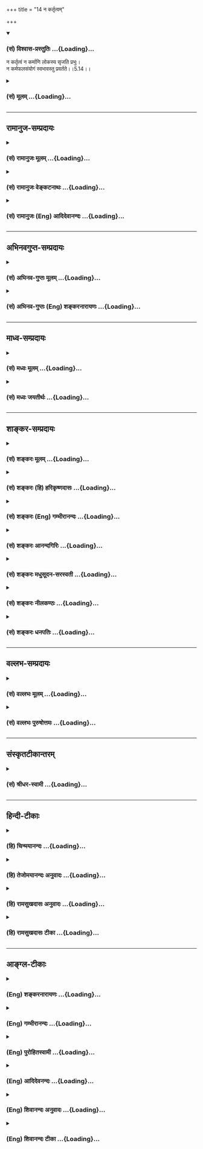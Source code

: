 +++
title = "14 न कर्तृत्वम्"

+++
<div class="js_include" newlevelforh1="3" title="(सं) विश्वास-प्रस्तुतिः" unfilled url="/purANam/mahAbhAratam/06-bhIShma-parva/02-bhagavad-gItA-parva/saMskRtam/vishvAsa-prastutiH/05_karma-saMnyAsa-yogaH/14_na_kartRtvam.md">
<details open><summary><h3>(सं) विश्वास-प्रस्तुतिः ...{Loading}...</h3></summary>

न कर्तृत्वं न कर्माणि लोकस्य सृजति प्रभुः।  
न कर्मफलसंयोगं स्वभावस्तु प्रवर्तते।।5.14।।
</details>
</div>
<div class="js_include collapsed" newlevelforh1="3" title="(सं) मूलम्" unfilled url="/purANam/mahAbhAratam/06-bhIShma-parva/02-bhagavad-gItA-parva/saMskRtam/mUlam/05_karma-saMnyAsa-yogaH/14_na_kartRtvam.md">
<details><summary><h3>(सं) मूलम् ...{Loading}...</h3></summary>

न कर्तृत्वं न कर्माणि लोकस्य सृजति प्रभुः।  
न कर्मफलसंयोगं स्वभावस्तु प्रवर्तते।।5.14।।
</details>
</div>


_________________
## रामानुज-सम्प्रदायः
<div class="js_include collapsed" newlevelforh1="3" title="(सं) रामानुजः मूलम्" unfilled url="/purANam/mahAbhAratam/06-bhIShma-parva/02-bhagavad-gItA-parva/saMskRtam/rAmAnujaH/mUlam/05_karma-saMnyAsa-yogaH/14_na_kartRtvam.md">
<details><summary><h3>(सं) रामानुजः मूलम् ...{Loading}...</h3></summary>

।।5.14।। अस्य देवतिर्यङ्मनुष्यस्थावरात्मना प्रकृतिसंसर्गेण वर्तमानस्य
**लोकस्य** देवाद्यसाधारणं **कर्तृत्वं** तत्तदसाधारणानि **कर्माणि**
तत्तत् कर्म जन्यदेवादिफलसंयोगं च अयं प्रभुः अकर्मवश्यः स्वाभाविकस्वरूपेण
अवस्थित आत्मा न सृजति नोत्पादयति। कः तर्हि **स्वभावः तु प्रवर्तते**
स्वभावः प्रकृतिवासना
अनादिकालप्रवृत्तपूर्वपूर्वकर्मजनितदेवाद्याकारप्रकृतिसंसर्गकृततत्तदात्माभिमानजनितवासनाकृतम्
ईदृशं कर्तृत्वादिकं सर्वम् न स्वरूपप्रयुक्तम् इत्यर्थः।

</details>
</div>
<div class="js_include collapsed" newlevelforh1="3" title="(सं) रामानुजः वेङ्कटनाथः" unfilled url="/purANam/mahAbhAratam/06-bhIShma-parva/02-bhagavad-gItA-parva/saMskRtam/rAmAnujaH/venkaTanAthaH/05_karma-saMnyAsa-yogaH/14_na_kartRtvam.md">
<details><summary><h3>(सं) रामानुजः वेङ्कटनाथः ...{Loading}...</h3></summary>

  
  
।।5.14।। एवमौपाधिकस्य स्वरूपस्योपाधिषु सन्न्यास उक्तः अथ
स्वस्मिन्ननुसन्धेयस्वाभाविकरूपमुच्यत इति सङ्गत्यभिप्रायेणाह साक्षादिति।
विचित्रजनविषयेणलोकस्य इत्यनेनाभिप्रेतमुपाधिवैचित्र्यादिकं
दर्शयितुंअस्येत्याद्युक्तम्। कर्तृत्वं प्रयत्नादिरूपम् कर्माणि
शरीरेन्द्रियादिचेष्टाः। यद्यात्मनां स्वाभाविकमिदं कर्तृत्वादिकं तदा
सर्वेषामेकरूपं तत् स्यात् न च तथा दृश्यत इत्यभिप्रायेणदेवाद्यसाधारणं
कर्तृत्वमित्याद्युक्तम्। देवाद्यसाधारणं
देवत्वादिजातिमत्पिण्डपरिग्रहदशाप्रतिनियतमित्यर्थः। फलसंयोगः फलानुभवः।
प्रकरणवशात् प्रभुशब्दोऽत्र जीवविषय इति प्रदर्शनार्थंअयं
प्रभुरित्युक्तम्। जीवे प्रभुशब्दाभिप्रेतमाहअकर्मवश्यः
स्वाभाविकस्वरूपेणावस्थित इति। अत्र हि प्रकरणेमयि सर्वाणि 3।30 इत्यादिना
जीवस्य कर्तृत्वं परमात्मन्यध्यस्यते अतोऽत्राकर्तृविषयः प्रभुशब्दो न
परविषय इति भावः। न सृजति इत्यत्रसृज विसर्गे इति धातोस्त्यागार्थत्वे
कर्तृत्वादित्रयं स्वीकरोतीति वाक्यार्थः स्यादिति तद्व्युदासायाह
नोत्पादयतीति। कारणान्तरादर्शनात् तस्यैव कर्तृत्वमित्यभिप्रायेण
चतुर्थपादस्य शङ्कामाहकस्तर्हीति। सृजतीति शेषः। स्वभावशब्दं
प्रकरणोपयुक्तविशेषे स्थापयितुं वाच्यं तावदाहप्रकृतीति। ननु चेतनस्यात्मनः
कर्तृत्वादिकं नास्ति अचेतनायास्तु वासनायाश्चेतनगुणमात्रभूतायाः
कर्तृत्वादिकमिति कथमिदं ज्ञायते यद्यात्मनः स्वतश्शुद्धस्य न कर्तृत्वं
तर्हि तस्य वासनाऽपि कुतः समागता यदि न कुतश्चित् तदा वासनैव स्वाभाविकीति
तत्कृतकर्तृत्वादिकमपि स्वाभाविकं स्यात् यदि कुतश्चिद्धेतोः तदा तस्यापि
स्वाभाविकत्वे पूर्वदोषः औपाधिकत्वे त्वकर्तुरात्मनस्तदागमोऽपि कुतः यदि
वासनया तर्ह्यन्योन्याश्रयणम् यद्यन्यस्मात्कुतश्चित् तत्रापि
तथैवेत्यनवस्थेत्यादिचोद्यनिरसनाय तुशब्दः। तदाह अनादिकालेति।
बीजाङ्कुरन्यायादन्योन्याश्रयादिपरिहारः।
वासनाहेतुवैचित्र्यसिद्ध्यर्थंदेवाद्याकारेत्याद्युक्तम्। यथा
तप्तायःपिण्डे वह्निसंसर्गाद्वह्नित्वबुद्धिः तथाऽत्रेति
दर्शयितुंसंसर्गकृतशब्दः। वासनाकृतं वासनाख्यविशेषहेतूपाधिकमित्यर्थः।  
  

</details>
</div>
<div class="js_include collapsed" newlevelforh1="3" title="(सं) रामानुजः (Eng) आदिदेवानन्दः" unfilled url="/purANam/mahAbhAratam/06-bhIShma-parva/02-bhagavad-gItA-parva/saMskRtam/rAmAnujaH/english/AdidevAnandaH/05_karma-saMnyAsa-yogaH/14_na_kartRtvam.md">
<details><summary><h3>(सं) रामानुजः (Eng) आदिदेवानन्दः ...{Loading}...</h3></summary>

5.14 When the world of embodied selves exists in conjunction with the
Prakrti in the form of gods, animals, men, immobile things etc., the
master (Prabhu i.e., the Jiva who is the master of the body), who is not
subject to Karma and is established in Its own essential nature, does
not bring about: (i) the agency of gods, men etc. (ii) their manifold
and particular actions and (iii) their connection with the fruits in the
form of embodiment as gods etc., resulting from their actions. Who then
brings about agency etc.; It is only the tendencies that act. A tendency
(Svabhava) is subtle impressions (Vasanas) originating from Prakrti. The
meaning is that agency, etc., do not originate from the natural or
pristine condition of the self but are generated by the subtle
impressions created by misconceiving those forms of Prakrti etc., as of
the self. This is the result of the conjunction of the self with Prakrti
in the form of gods, etc., which has been generated by the flow of
previous Karmas brought about in beginningless time.

</details>
</div>


_________________
## अभिनवगुप्त-सम्प्रदायः
<div class="js_include collapsed" newlevelforh1="3" title="(सं) अभिनव-गुप्तः मूलम्" unfilled url="/purANam/mahAbhAratam/06-bhIShma-parva/02-bhagavad-gItA-parva/saMskRtam/abhinava-guptaH/mUlam/05_karma-saMnyAsa-yogaH/14_na_kartRtvam.md">
<details><summary><h3>(सं) अभिनव-गुप्तः मूलम् ...{Loading}...</h3></summary>

।।5.14।। यतः न कर्तृत्वमिति। एष आत्मा न किंचित् कस्यचित् करोति
प्रवृत्तिस्तु अस्य स्वभावमात्रं न फलेप्सया। तथाहि संवेदनात्मनो भगवतः
प्रकाशानन्दस्वातन्त्र्यपरमार्थस्वभावस्य
स्वभावमात्राक्षिप्तसमस्तसृष्टिस्थितिसंहृतिप्रबन्धस्य स्वस्वभावान्न
मनागप्यपायो जातुचित् इति न कर्त्रवस्था अतिरिक्तं कर्तृत्वं किंचित्।
तदभावात् कानि कर्माणि तदसत्वे कस्य फलम् को वा कर्मफलसंबन्धः कर्म अत्र
क्रिया कर्मफलमपि +++(S क्रियाफलमपि च कर्म )+++ च क्रियाफलमेव। तथाहि
दण्डचक्रपरिवर्तनादिक्रिया नान्या। न च सा घटनिष्पादिता
संविदन्तवंर्त्तित्त्वात्। अस्माच्चेतनः +++(K तस्मात् omits अस्मात्
सिद्धान्तः)+++ स्वतन्त्रः परमेश्वर एव तथा तथा भाति इति न तद्व्यतिरिक्तं
क्रिया तत्फलादिकमिति सिद्धान्तः।

</details>
</div>
<div class="js_include collapsed" newlevelforh1="3" title="(सं) अभिनव-गुप्तः (Eng) शङ्करनारायणः" unfilled url="/purANam/mahAbhAratam/06-bhIShma-parva/02-bhagavad-gItA-parva/saMskRtam/abhinava-guptaH/english/shankaranArAyaNaH/05_karma-saMnyAsa-yogaH/14_na_kartRtvam.md">
<details><summary><h3>(सं) अभिनव-गुप्तः (Eng) शङ्करनारायणः ...{Loading}...</h3></summary>

5.14 Na kartrtvam etc. This Soul does not do anything for anything. But,
Its exertion is only Its inherent nature and it is not due to any desire
for results. For, the Bhagavat, the Conscious Energy Itself Whose
ultimately true inherent nature is the
Illumination-Bliss-Freedom-of-Will, and Which brings out, merely by Its
own nature, the continuous series of creation, manitenance and withdrawl
of all (the Universe); hence in It, there is never a departure, even to
a little extent, from Its own inherent nature. Hence there is no such
thing as a particular stage of being a creator i.e., a creatorhood
separate \[from Itself\]. Because that does not exist, what actions can
be there ; If actions are not there, the fruit is to be of what or for
whom ; Then what connection could be three with the fruit of action ;
\[Further\], 'action' in this context is \[only\] the kriya-\[sakti\] or
creative energy \[which is nothing but His will\], and 'result of
action' too in only the fruit of this kriya. For example, the activity
like rotating the \[potter's\] wheel by the stick is not \[actually\]
different \[from what is to be created i.e., the pot\]. Nor the creator
of the pot is different from it. For, all exist within the Conscious
Energy. Therefore, it is only the Animate Sovereign Supreme Lord that
manifests in this and that form. Therefore there exist no activity and
its result etc., apart from That. This is demonstrated conclusion \[of
the scriptures\]. So, if there is no activity or its result \[as stated
above\], then even the result, ordained in \[the scriptural\]
injunctions cannot have a status of being produced by the unseen
\[cause\]. After saying this in the other first hemistich \[of the
following verse\], the Lord justifies in the other hemistich the same
statement with reference to the men of mundane life :-

</details>
</div>


_________________
## माध्व-सम्प्रदायः
<div class="js_include collapsed" newlevelforh1="3" title="(सं) मध्वः मूलम्" unfilled url="/purANam/mahAbhAratam/06-bhIShma-parva/02-bhagavad-gItA-parva/saMskRtam/madhvaH/mUlam/05_karma-saMnyAsa-yogaH/14_na_kartRtvam.md">
<details><summary><h3>(सं) मध्वः मूलम् ...{Loading}...</h3></summary>

।।5.14।। न च करोति वस्तुत इत्याह न कर्तृत्वमिति। प्रभुर्हि जीवो
जडमपेक्ष्य।

</details>
</div>
<div class="js_include collapsed" newlevelforh1="3" title="(सं) मध्वः जयतीर्थः" unfilled url="/purANam/mahAbhAratam/06-bhIShma-parva/02-bhagavad-gItA-parva/saMskRtam/madhvaH/jayatIrthaH/05_karma-saMnyAsa-yogaH/14_na_kartRtvam.md">
<details><summary><h3>(सं) मध्वः जयतीर्थः ...{Loading}...</h3></summary>

।।5.14।। ननु कर्तृत्वमित्येतत्प्रागुक्तान्न विशिष्यत इत्यत आह **न चे**ति।
दर्शनादिकं कुर्वन्नेव नैव किञ्चित्करोमीति मन्यत इत्युक्तम्। तर्हि मिथ्या
ज्ञानी प्रसज्येतेत्याशङ्कानिरासाय परमेश्वरप्रेरितः कुर्वन् कारयन्
वस्तुतः स्वातन्त्र्येण न करोति न कारयति चेत्यनेनाहेत्यर्थः। अस्य
जीवविषयत्वे प्रभुरित्येतदसम्भवीत्यत आह **प्रभुर्ही**ति। अनेन
विभुरित्युपपादितप्रायम्।

</details>
</div>


_________________
## शाङ्कर-सम्प्रदायः
<div class="js_include collapsed" newlevelforh1="3" title="(सं) शङ्करः मूलम्" unfilled url="/purANam/mahAbhAratam/06-bhIShma-parva/02-bhagavad-gItA-parva/saMskRtam/shankaraH/mUlam/05_karma-saMnyAsa-yogaH/14_na_kartRtvam.md">
<details><summary><h3>(सं) शङ्करः मूलम् ...{Loading}...</h3></summary>

।।5.14।। न **कर्तृत्वं** स्वतः कुरु इति **ना**पि **कर्माणि**
रथघटप्रासादादीनि ईप्सिततमानि **लोकस्य सृजति** उत्पादयति **प्रभुः**
आत्मा। नापि रथादि कृतवतः तत्फलेन संयोगं **न कर्मफलसंयोगम्।** यदि
किञ्चिदपि स्वतः न करोति न कारयति च देही कः तर्हि कुर्वन् कारयंश्च
प्रवर्तते इति उच्यते **स्वभावस्तु** स्वो भावः स्वभावः अविद्यालक्षणा
प्रकृतिः माया **प्रवर्तते दैवी हि** इत्यादिना वक्ष्यमाणा।। परमार्थतस्तु

</details>
</div>
<div class="js_include collapsed" newlevelforh1="3" title="(सं) शङ्करः (हि) हरिकृष्णदासः" unfilled url="/purANam/mahAbhAratam/06-bhIShma-parva/02-bhagavad-gItA-parva/saMskRtam/shankaraH/hindI/harikRShNadAsaH/05_karma-saMnyAsa-yogaH/14_na_kartRtvam.md">
<details><summary><h3>(सं) शङ्करः (हि) हरिकृष्णदासः ...{Loading}...</h3></summary>

।।5.14।। देहादिका स्वामी आत्मा न तो तू अमुक कर्म कर इस प्रकार लोगोंके
कर्तापनको उत्पन्न करता है और न रथ घट महल आदि कर्म जो अत्यन्त इष्ट हैं
उनको रचता है तथा न रथादि बनानेवालेका उसके कर्मफलके साथ संयोग ही रचता है
यदि यह देहादिका स्वामी आत्मा स्वयं कुछ भी नहीं करताकराता तो फिर यह सब
कौन कर रहा और करा रहा है इसपर कहते हैं स्वभाव ही बर्तता है अर्थात् जो
अपना भाव है अविद्या जिसका स्वरूप है जो दैवी हि इत्यादि श्लोकोंसे आगे कही
जानेवाली है वह प्रकृति यानी माया ही सब कुछ कर रही है।

</details>
</div>
<div class="js_include collapsed" newlevelforh1="3" title="(सं) शङ्करः (Eng) गम्भीरानन्दः" unfilled url="/purANam/mahAbhAratam/06-bhIShma-parva/02-bhagavad-gItA-parva/saMskRtam/shankaraH/english/gambhIrAnandaH/05_karma-saMnyAsa-yogaH/14_na_kartRtvam.md">
<details><summary><h3>(सं) शङ्करः (Eng) गम्भीरानन्दः ...{Loading}...</h3></summary>

5.14 Prabhuh, the Self; na srjati, does not create; lokasya, for anyone;
kartrtvam, agentship, by saying 'Do this'; or even karmani, any
objects-such objects as chariot, pot, palace, etc. which are intensely
longed for; nor even karma-phala-samyogam, association with the results
of actions-association of the creator of a chariot etc. with the result
of his work. Objection: If the embodied one does not do anything
himself, and does not make others do, then who is it that engages in
work by doing and making others do; The answer is: Tu, but; it is
svabhavah, Nature- one's own (sva) nature (bhava)-characterized as
ignorance, Maya, which will be spoken of in, 'Since this divine Maya'
(7.14); pravartate, that acts. But from the highest standpoint-

</details>
</div>
<div class="js_include collapsed" newlevelforh1="3" title="(सं) शङ्करः आनन्दगिरिः" unfilled url="/purANam/mahAbhAratam/06-bhIShma-parva/02-bhagavad-gItA-parva/saMskRtam/shankaraH/AnandagiriH/05_karma-saMnyAsa-yogaH/14_na_kartRtvam.md">
<details><summary><h3>(सं) शङ्करः आनन्दगिरिः ...{Loading}...</h3></summary>

।।5.14।। आत्मनो यदुक्तं कारयितृत्वं नास्तीति तत्प्रपञ्चयति
**नेत्यादिना।** यद्यपि लोकस्य कर्तृत्वं न सृजतीति नास्ति कारयितृत्वं
तथापि रथशकटादीनि कुर्वन्भवति कर्तेत्याशङ्क्याह **न कर्माणीति।** तथापि
भोजयितृत्वेन विक्रियावत्त्वं दुष्परिहरमित्याशङ्क्याह **न कर्मेति।** कस्य
तर्हि प्रवर्तकत्वं तदाह **स्वभावस्त्विति।** कुर्विति कर्तृत्वं लोकस्य न
सृजत्यात्मेति संबन्धः। रथादीनां कर्मत्वं साधयति **ईप्सितेति।** आत्मनो
देहादिस्वामित्वेन प्रभुत्वं रथादिकृतवतो लोकस्य रथादिफलेन संबन्धमपि न
सृजत्यात्मेत्यात्मनो भोजयितृत्वं प्रत्याचष्टे **नापीति।** चतुर्थपादं
शङ्कोत्तरत्वेनावतारयति **यदीत्यादिना।** स्वभाववादस्तर्हीत्याशङ्क्य
व्याकरोति **अविद्यालक्षणेति**। प्रकृतेर्विद्याभावत्वं व्युदसितुं
मायेत्युक्तं सा च सप्तमे वक्ष्यते तेन प्रधानविलक्षणेत्याह **दैवी हीति।**

</details>
</div>
<div class="js_include collapsed" newlevelforh1="3" title="(सं) शङ्करः मधुसूदन-सरस्वती" unfilled url="/purANam/mahAbhAratam/06-bhIShma-parva/02-bhagavad-gItA-parva/saMskRtam/shankaraH/madhusUdana-sarasvatI/05_karma-saMnyAsa-yogaH/14_na_kartRtvam.md">
<details><summary><h3>(सं) शङ्करः मधुसूदन-सरस्वती ...{Loading}...</h3></summary>

।।5.14।। देवदत्तस्य स्वगतैव गतिर्यथा स्थितौ न भवति एवमात्मनोऽपि कर्तृत्वं
कारयितृत्वं च स्वगतमेव सत्संन्यासे सति न भवति अथवा नभसि
तलमलिनतादिवद्वस्तुवृत्त्या तत्र नास्त्येवेति संदेहापोहायाह लोकस्य
देहादेः कर्तृत्वं प्रभुरात्मा स्वामी न सृजति त्वं कुर्विति नियोगेन तस्य
कारयिता न भवतीत्यर्थः। नापि लोकस्य कर्माणीप्सिततमानि घटादीनि स्वयं सृजति
कर्तापि न भवतीत्यर्थः। नापि लोकस्य कर्म कृतवतस्तत्फलसंबन्धं सृजति
भोजयितापि भोक्तापि न भवतीत्यर्थः। स समानः सन्नुभौ लोकावनुसंचरति ध्यायतीव
लेलायतीव सुधीः इत्यादिश्रुतेः। अत्रापिशरीरस्थोऽपि कौन्तेय न करोति न
लिप्यते इत्युक्तेः यदि किंचिदपि स्वतो न कारयति न करोति चात्मा कस्तर्हि
कारयन्कुर्वंश्च प्रवर्तत इति तत्राह स्वभावस्तु अज्ञानात्मिका दैवी माया
प्रकृतिः प्रवर्तते।

</details>
</div>
<div class="js_include collapsed" newlevelforh1="3" title="(सं) शङ्करः नीलकण्ठः" unfilled url="/purANam/mahAbhAratam/06-bhIShma-parva/02-bhagavad-gItA-parva/saMskRtam/shankaraH/nIlakaNThaH/05_karma-saMnyAsa-yogaH/14_na_kartRtvam.md">
<details><summary><h3>(सं) शङ्करः नीलकण्ठः ...{Loading}...</h3></summary>

।।5.14।। नन्वेवं भृत्यवत्कर्तृत्वं स्वामिवत्कारयितृत्वं वास्य मास्तु।
अयस्कान्तवदविकारस्यैव सतः
कर्त्रादिधर्मकाहंकारादिप्रवर्तकत्वमस्त्वित्याशङ्क्याह **न
कर्तृत्वमिति।** कर्तृत्वमहंकारस्य कर्माणीन्द्रियाणां वचनादानादीनि
श्रवणदर्शनादीनि च। लोकस्य लोक्यते प्रकाश्यत इति लोको जडवर्गः
प्रभुश्चिदात्मा सूर्य इवास्मदादीनां प्रकाशकोऽपि न कर्मादौ
प्रवर्तकस्तद्वदस्य कर्मफलसंयोगं वा न सृजति किंतु यो यादृक् यस्य स्वभावः
स तथा प्रवर्तते। यथा सूर्येऽभ्युदिते कमलानां विकसनं कुमुदानामुन्मुद्रणं
चेति तद्वदेवमात्मनि प्रकाशमाने घटादयो न चेष्टन्ते मनुष्यादयस्तु
चेष्टन्ते। नत्वात्मा कस्यचित्प्रवर्तको निवर्तको वा। लोहायस्कान्तयोरिव
सत्यानृतयोरात्मानात्मनोः संबन्धाभावादिति भावः।

</details>
</div>
<div class="js_include collapsed" newlevelforh1="3" title="(सं) शङ्करः धनपतिः" unfilled url="/purANam/mahAbhAratam/06-bhIShma-parva/02-bhagavad-gItA-parva/saMskRtam/shankaraH/dhanapatiH/05_karma-saMnyAsa-yogaH/14_na_kartRtvam.md">
<details><summary><h3>(सं) शङ्करः धनपतिः ...{Loading}...</h3></summary>

।।5.14।। नैव कुर्वन्न कारयन्नित्युक्तं प्रपञ्चयति **नेति।** प्रभुरात्मा
लोकस्य देहादेः कर्तृत्वं न सृजति न घटप्रासादादीनि कर्माणि नापि
घटादिकृतवतस्तत्फलेन संयोगम्। अनेन भोजयितृत्वमप्यात्मनो वारितम्।
उपलक्षणमेतत् भोक्तृत्वस्य। विविधनिषेधस्यापि तर्हि कस्य
कर्तृत्वादिकमित्यपेक्षायामाह। स्वभावोऽविद्यालक्षणा प्रकृतिर्माया
कुर्वन्कारयन्प्रवर्तते। यत्तु स्वस्मिन् भावस्यापि आरोपिता सत्ताऽस्येति
स्वभावोऽन्तःकरणं तदेव प्रवर्तते कृत्यै मुक्त्यै वेत्यर्थ इति। तन्न
अन्तःकरणस्यापि प्रकृत्यधीनप्रवृत्तिकत्वेन साकाङ्क्षायाः क्लिष्टकल्पनाया
अन्याय्यत्वात्। नन्वेष साधु कर्म कारयति तं यमेभ्यो लोकेभ्य उन्निनीषत एष
एवासाधु कर्म कारयति तं यमेभ्यो लोकेभ्योऽधो निनीषते इत्यादिश्रुतेःअज्ञो
जन्तुरनीशोऽयमात्मनः सुखदुःखयोः। ईश्वरप्रेरितो गच्छेत्स्वर्गं वा
श्वभ्रमेव वा।। इतिस्मृतेश्च परमेश्वरेणैव शुभाशुभफलेषु कर्मसु कर्तृत्वेन
प्रयुज्यमानः अस्वतन्त्रः पुरुषः कथं तानि कर्माणि त्यजेत। ईश्वरेणऐव
ज्ञानमार्गे प्रयुज्यमानस्त्यक्ष्यतीति चेत्। एवंसतिवैषम्यनैर्घृण्याभ्यां
प्रयोजककर्तृत्वादीश्वरस्यापि पुण्यपापसंबन्धः स्यादित्याशङ्क्याह
**नेति।** द्वाभ्यामित्येवभुत्थाप्यायमपि श्लोको भाष्यकृद्भिरीश्वरत्वेन
कुतो न व्याख्यात इति चेत् अतीतानन्तरश्लोकेन क्लिष्टकल्पनां विनैव
संगतिसंभवमभिप्रेत्येति गृहाण।

</details>
</div>


_________________
## वल्लभ-सम्प्रदायः
<div class="js_include collapsed" newlevelforh1="3" title="(सं) वल्लभः मूलम्" unfilled url="/purANam/mahAbhAratam/06-bhIShma-parva/02-bhagavad-gItA-parva/saMskRtam/vallabhaH/mUlam/05_karma-saMnyAsa-yogaH/14_na_kartRtvam.md">
<details><summary><h3>(सं) वल्लभः मूलम् ...{Loading}...</h3></summary>

।।5.14।। किञ्चआत्मैव ह्यात्मनो बन्धुः 6।5 इत्युक्तत्वादात्मन एव निरोधे
समत्वे सर्वं सेत्स्यतीति। अन्यथा कर्तृत्वाद्यहङ्कारादिना मिथ्याचरणमेव
भविष्यति। तत्र च हेतुरात्मैव नान्यः सोऽपि प्राकृतस्वभावमय इति तन्निरोधं
दृढयितुं सिद्धान्तमाह न कर्तृत्वमिति। प्रभुरीश्वरः परमात्मा लोकस्य
प्राकृतशरीराभिमानिनः नानायोनिबीजाशयस्वभावकृतिकस्य कर्तृत्वं कर्माणि
तत्फलसंयोगं च न सृजति। किन्तु तादृशः स्वभावो लोकनिष्ठः स्वत एव
प्रवर्तते। अन्यथा परमात्मनो वैषम्यनैर्घृण्यप्रसङ्गः।

</details>
</div>
<div class="js_include collapsed" newlevelforh1="3" title="(सं) वल्लभः पुरुषोत्तमः" unfilled url="/purANam/mahAbhAratam/06-bhIShma-parva/02-bhagavad-gItA-parva/saMskRtam/vallabhaH/puruShottamaH/05_karma-saMnyAsa-yogaH/14_na_kartRtvam.md">
<details><summary><h3>(सं) वल्लभः पुरुषोत्तमः ...{Loading}...</h3></summary>

  
  
।।5.14।। ननूपदेशादिना कारणे को दोषः इति चेत्तत्राह न कर्तृत्वमिति। प्रभुः
ईश्वरः लोकस्य कर्तृत्वं न सृजति न कर्माणि सृजति न वा कर्मफलसंयोगं सृजति।
अतः स्वयमपि किमिति तथोपदिशेदिति भावः। नन्वीश्वरोत्पादनाभावे लोकः कथं
प्रवर्तते इत्यत आह स्वभावस्तु प्रवर्तत इति। जीवस्य स्वभावः
प्रकृत्यात्मकः प्रवर्त्तते कर्तृत्वादिरूपेण।  
  

</details>
</div>


_________________
## संस्कृतटीकान्तरम्
<div class="js_include collapsed" newlevelforh1="3" title="(सं) श्रीधर-स्वामी" unfilled url="/purANam/mahAbhAratam/06-bhIShma-parva/02-bhagavad-gItA-parva/saMskRtam/shrIdhara-svAmI/05_karma-saMnyAsa-yogaH/14_na_kartRtvam.md">
<details><summary><h3>(सं) श्रीधर-स्वामी ...{Loading}...</h3></summary>

।।5.14।। ननुएष एव साधु कर्म कारयति तं यमेभ्यो लोकेभ्य उन्निनीषत एष
एवासाधु कर्म कारयति तं यमेभ्यो लोकेभ्योऽधो निनीषते इत्यादिश्रुतेः
परमेश्वरेणैव शुभाशुभफलेषु कर्मसु कर्तृत्वेन प्रयुज्यमानोऽस्वतन्त्रः
पुरुषः कथं तानि कर्माणि त्यजेत्। ईश्वरेणैव ज्ञानमार्गे प्रयुज्यमानः
शुभान्यशुभानि च त्यक्ष्यतीति चेत् एवं सति वैषम्यनैर्घृण्याभ्यां
प्रयोजककर्तृत्वादीश्वरस्यापि पुण्यपापसंबन्धः स्यादित्याशङ्क्याह **न
कर्तृत्वमिति** द्वाभ्याम्। प्रभुरीश्वरः जीवलोकस्य कर्तृत्वादिकं न सृजति
किंतु जीवस्यैव स्वभावोऽविद्यैव कर्तृत्वादिरूपेण प्रवर्तते।
अनाद्यविद्याकामवशात्प्रवृत्तिस्वभावं जीवलोकमीश्वरः कर्मसु नियुङ्क्ते न
तु स्वयमेव कर्तृत्वादिकमुत्पादयतीत्यर्थः।

</details>
</div>


_________________
## हिन्दी-टीकाः
<div class="js_include collapsed" newlevelforh1="3" title="(हि) चिन्मयानन्दः" unfilled url="/purANam/mahAbhAratam/06-bhIShma-parva/02-bhagavad-gItA-parva/hindI/chinmayAnandaH/05_karma-saMnyAsa-yogaH/14_na_kartRtvam.md">
<details><summary><h3>(हि) चिन्मयानन्दः ...{Loading}...</h3></summary>

।।5.14।। वेदों में ईश्वर के विषय में प्रतिपादन करते हुये कहा गया है कि
वह सर्वज्ञ सर्वशक्तिमान् सर्वद्रष्टा कर्माध्यक्ष और कर्मफलदाता है जो
समस्त जीवों को उनके कर्मों के अनुसार ही न्यायपूर्वक फल प्रदान करता है।
यहाँ परमात्मा का वर्णन जगत् के साथ उसके सम्बन्ध को दिखाकर किया गया
है। परमात्मा न कर्तृत्व को उत्पन्न करता है और न ही कर्मों का अनुमोदन करता
है। कर्म का फल के साथ संयोग कराना यह भी उसका कार्य नहीं। अनेक
व्याख्याकारों के मतानुसार इस श्लोक में प्रभु शब्द से कर्माध्यक्ष
कर्मफलदाता ईश्वर को सूचित किया गया है परन्तु भगवान् के कथन से उनके मत की
पुष्टि नहीं होती। विचार करने पर कोई भी विद्यार्थी स्पष्ट रूप से समझ सकता
है कि यहाँ भगवान अर्जुन को निरुपाधिक चैतन्य आत्मा का स्वरूप समझाने का
प्रयत्न कर रहे हैं। यहाँ आत्मा का तीन शरीरों स्थूल सूक्ष्म और कारण के
साथ सम्बन्ध बताया गया है। यदि श्रीकृष्ण के कथन के अनुसार आत्मा का
कर्तृत्व कर्म और कर्मफल संयोग से कोई सम्बन्ध नहीं है तब हमारे जीवन का भी
आत्मा के साथ कोई सम्बन्ध नहीं होना चाहिये क्योंकि कर्तृत्वादि से भिन्न
हमारे जीवन का अस्तित्व ही नहीं है। तथापि आत्मा के अभाव में किसी भी वस्तु
का न अस्तित्व है और न क्रियारूप व्यापार। इसलिये आत्मा और अनात्मा के बीच
किसीनकिसी प्रकार का सम्बन्ध होना अनिवार्य है और उस विचित्र सम्बन्ध रहित
सम्बन्ध का वर्णन यहाँ किया गया है। यह तो सर्वविदित है कि मनुष्य की नाक
अपनी जगह पर सुस्थिर रहती है। उसमें स्वेच्छा से अथवा अनिच्छा से गति नहीं
होती। और फिर भी यदि कोई व्यक्ति जल में अपने मुख को देखते हुये यह पाये कि
उसकी नाक किसी कील पर लटकी हुयी वस्तु के समान हिल रही है तब वह क्या
सोचेगा वह जानेगा कि नाक अपने स्थान पर सुस्थित है तथापि जल में वह उसे
हिलती दिखाई दे रही है। स्पष्ट है कि चेहरे के प्रतिबिम्ब की स्थिति जल की
स्थिति पर निर्भर करती है। आत्मा में न कर्तृत्व है और न क्रिया परन्तु
उपाधियों में व्यक्त आत्मा जिसे जीव कहते हैं के लिए कर्तृत्व कर्म और फल
संयोग प्राप्त हो जाते हैं। विद्युत स्वयं स्थिर शक्ति है। उसके उत्पादन के
पश्चात् उसका वितरण करने पर अनेक प्रकार के उपकरणों के माध्यम से वह अनेक
रूपों में व्यक्त होती है। चैतन्यस्वरूप आत्मा भी जड़ उपाधियों से
परिच्छिन्नसा हुआ कर्तृत्वादि को प्राप्त होता है। कर्मों का कर्ता और
भोक्ता जीव है आत्मा नहीं। स्वभाव अर्थात् त्रिगुणात्मिका माया के सम्बन्ध
से ही आत्मा में कर्तृत्व और भोक्तृत्वादि गुण प्रतीत होते हैं। पारमार्थिक
दृष्टि से आत्मा प्रकृति के गुणों से सर्वथा निर्लिप्त ही है। भगवान् कहते
है

</details>
</div>
<div class="js_include collapsed" newlevelforh1="3" title="(हि) तेजोमयानन्दः अनुवादः" unfilled url="/purANam/mahAbhAratam/06-bhIShma-parva/02-bhagavad-gItA-parva/hindI/tejomayAnandaH/anuvAdaH/05_karma-saMnyAsa-yogaH/14_na_kartRtvam.md">
<details><summary><h3>(हि) तेजोमयानन्दः अनुवादः ...{Loading}...</h3></summary>

।।5.14।। लोकमात्र के लिए प्रभु (ईश्वर) न कर्तृत्व, न कर्म और न कर्मफल के
संयोग को रचता है। परन्तु प्रकृति (सब कुछ) करती है।।

</details>
</div>
<div class="js_include collapsed" newlevelforh1="3" title="(हि) रामसुखदासः अनुवादः" unfilled url="/purANam/mahAbhAratam/06-bhIShma-parva/02-bhagavad-gItA-parva/hindI/rAmasukhadAsaH/anuvAdaH/05_karma-saMnyAsa-yogaH/14_na_kartRtvam.md">
<details><summary><h3>(हि) रामसुखदासः अनुवादः ...{Loading}...</h3></summary>

।।5.14।। परमेश्वर मनुष्योंके न कर्तापनकी, न कर्मोंकी और न कर्मफलके साथ
संयोगकी रचना करते हैं; किन्तु स्वभाव ही बरत रहा है।

</details>
</div>
<div class="js_include collapsed" newlevelforh1="3" title="(हि) रामसुखदासः टीका" unfilled url="/purANam/mahAbhAratam/06-bhIShma-parva/02-bhagavad-gItA-parva/hindI/rAmasukhadAsaH/TIkA/05_karma-saMnyAsa-yogaH/14_na_kartRtvam.md">
<details><summary><h3>(हि) रामसुखदासः टीका ...{Loading}...</h3></summary>

5.14।।***व्याख्या--*'न कर्तृत्वं न कर्माणि लोकस्य सृजति
प्रभुः'--**सृष्टिकी रचनाका कार्य सगुण भगवान्का है, इसलिये '**प्रभुः'**
पद दिया है। भगवान् सर्वसमर्थ हैं और सबके शासक, नियामक हैं। सृष्टिरचनाका
कार्य करनेपर भी वे अकर्ता ही हैं (गीता 4। 13)।  
  
किसी भी कर्मके कर्तापनका सम्बन्ध भगवान्का बनाया हुआ नहीं है। मनुष्य
स्वयं ही कर्मोंके कर्तापनकी रचना करता है। सम्पूर्ण कर्म प्रकृतिके द्वारा
किये जाते हैं ;परन्तु मनुष्य अज्ञानवश प्रकृतिसे तादात्म्य कर लेता है और
उसके द्वारा होनेवाले कर्मोंका कर्ता बन जाता है (गीता 3। 27)। यदि
कर्तापनका सम्बन्ध भगवान्का बनाया हुआ होता, तो भगवान् इसी अध्यायके आठवें
श्लोकमें

</details>
</div>


_________________
## आङ्ग्ल-टीकाः
<div class="js_include collapsed" newlevelforh1="3" title="(Eng) शङ्करनारायणः" unfilled url="/purANam/mahAbhAratam/06-bhIShma-parva/02-bhagavad-gItA-parva/english/shankaranArAyaNaH/05_karma-saMnyAsa-yogaH/14_na_kartRtvam.md">
<details><summary><h3>(Eng) शङ्करनारायणः ...{Loading}...</h3></summary>

5.14. The Lord (Self) acires neither the state of being a creator of the
world, nor the actions, nor the connecting with the fruits of their
actions. But it is the inherent nature \[in It\] that exerts.

</details>
</div>
<div class="js_include collapsed" newlevelforh1="3" title="(Eng) गम्भीरानन्दः" unfilled url="/purANam/mahAbhAratam/06-bhIShma-parva/02-bhagavad-gItA-parva/english/gambhIrAnandaH/05_karma-saMnyAsa-yogaH/14_na_kartRtvam.md">
<details><summary><h3>(Eng) गम्भीरानन्दः ...{Loading}...</h3></summary>

5.14 The Self does not create agentship or any objects (of desire) for
anyone; nor association with the results of actions. But it is Nature
that acts.

</details>
</div>
<div class="js_include collapsed" newlevelforh1="3" title="(Eng) पुरोहितस्वामी" unfilled url="/purANam/mahAbhAratam/06-bhIShma-parva/02-bhagavad-gItA-parva/english/purohitasvAmI/05_karma-saMnyAsa-yogaH/14_na_kartRtvam.md">
<details><summary><h3>(Eng) पुरोहितस्वामी ...{Loading}...</h3></summary>

5.14 The Lord of this universe has not ordained activity, or any
incentive thereto, or any relation between an act and its consequences.
All this is the work of Nature.

</details>
</div>
<div class="js_include collapsed" newlevelforh1="3" title="(Eng) आदिदेवनन्दः" unfilled url="/purANam/mahAbhAratam/06-bhIShma-parva/02-bhagavad-gItA-parva/english/AdidevanandaH/05_karma-saMnyAsa-yogaH/14_na_kartRtvam.md">
<details><summary><h3>(Eng) आदिदेवनन्दः ...{Loading}...</h3></summary>

5.14 The lord of the body (the self i.e., the Jiva) does not create
agency, nor actions, nor union with the fruits of actions in relation to
the world of selves. It is only the inherent tendencies that function.

</details>
</div>
<div class="js_include collapsed" newlevelforh1="3" title="(Eng) शिवानन्दः अनुवादः" unfilled url="/purANam/mahAbhAratam/06-bhIShma-parva/02-bhagavad-gItA-parva/english/shivAnandaH/anuvAdaH/05_karma-saMnyAsa-yogaH/14_na_kartRtvam.md">
<details><summary><h3>(Eng) शिवानन्दः अनुवादः ...{Loading}...</h3></summary>

5.14 Neither agency nor actions does the Lord create for the world, nor
union with the fruits of actions. But it is Nature that acts.

</details>
</div>
<div class="js_include collapsed" newlevelforh1="3" title="(Eng) शिवानन्दः टीका" unfilled url="/purANam/mahAbhAratam/06-bhIShma-parva/02-bhagavad-gItA-parva/english/shivAnandaH/TIkA/05_karma-saMnyAsa-yogaH/14_na_kartRtvam.md">
<details><summary><h3>(Eng) शिवानन्दः टीका ...{Loading}...</h3></summary>

5.14 न not; कर्तृत्वम् agency; न not; कर्माणि actions; लोकस्य for this
world; सृजति creates; प्रभुः the Lord; न not; कर्मफलसंयोगम् union with
the fruits of actions; स्वभावः nature; तु but; प्रवर्तते leads to
action.Commentary The Lord does not create agency or doership. He does
not press anyone to do actions. He never tells anyone; Do this or do
that. He does not bring about the union with the fruit of actions. It is
Prakritit or Nature that does everything. (Cf.III.33)

</details>
</div>
